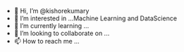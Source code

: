 - 👋 Hi, I’m @kishorekumary
- 👀 I’m interested in ...Machine Learning and DataScience
- 🌱 I’m currently learning ...
- 💞️ I’m looking to collaborate on ...
- 📫 How to reach me ...

<!---
kishorekumary/kishorekumary is a ✨ special ✨ repository because its `README.md` (this file) appears on your GitHub profile.
You can click the Preview link to take a look at your changes.
--->
